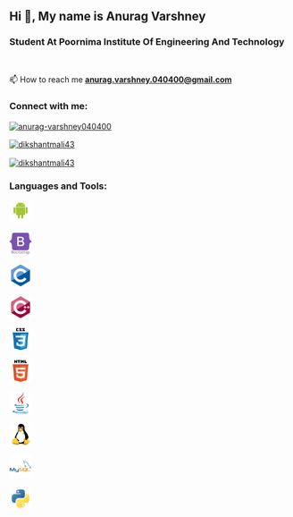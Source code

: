 <h2 align="Left">Hi 👋, My name is Anurag Varshney</h2>
<h3 align="Left">Student At Poornima Institute Of Engineering And Technology</h3>

<p align="left"> <a href="https://twitter.com/" target="blank"><img src="https://img.shields.io/twitter/follow/?logo=twitter&style=for-the-badge" alt="" /></a> </p>

📫 How to reach me **anurag.varshney.040400@gmail.com**
<h3 align="left">Connect with me:</h3>
<p align="left">
<a href="https://www.linkedin.com/in/anurag-varshney040400/" target="blank"><img align="center" src="https://cdn.jsdelivr.net/npm/simple-icons@3.0.1/icons/linkedin.svg" alt="anurag-varshney040400" height="30" width="40" /></a>

<a href="https://www.codechef.com/users/anutechno_123" target="blank"><img align="center" src="https://cdn.jsdelivr.net/npm/simple-icons@3.1.0/icons/codechef.svg" alt="dikshantmali43" height="30" width="40" /></a>

<a href="https://www.hackerrank.com/anurag_v9587" target="blank"><img align="center" src="https://cdn.jsdelivr.net/npm/simple-icons@3.0.1/icons/hackerrank.svg" alt="dikshantmali43" height="30" width="40" /></a>


<h3 align="left">Languages and Tools:</h3>
<p align="left"> <a href="https://developer.android.com" target="_blank"> <img src="https://raw.githubusercontent.com/devicons/devicon/master/icons/android/android-original-wordmark.svg" alt="android" width="40" height="40"/> </a>

<a href="https://getbootstrap.com" target="_blank"> <img src="https://raw.githubusercontent.com/devicons/devicon/master/icons/bootstrap/bootstrap-plain-wordmark.svg" alt="bootstrap" width="40" height="40"/> </a> 

<a href="https://www.cprogramming.com/" target="_blank"> <img src="https://raw.githubusercontent.com/devicons/devicon/master/icons/c/c-original.svg" alt="c" width="40" height="40"/> </a> 

<a href="https://www.w3schools.com/cpp/" target="_blank"> <img src="https://raw.githubusercontent.com/devicons/devicon/master/icons/cplusplus/cplusplus-original.svg" alt="cplusplus" width="40" height="40"/> </a> 

<a href="https://www.w3schools.com/css/" target="_blank"> <img src="https://raw.githubusercontent.com/devicons/devicon/master/icons/css3/css3-original-wordmark.svg" alt="css3" width="40" height="40"/> </a> 

<a href="https://www.w3.org/html/" target="_blank"> <img src="https://raw.githubusercontent.com/devicons/devicon/master/icons/html5/html5-original-wordmark.svg" alt="html5" width="40" height="40"/> </a> 

<a href="https://www.java.com" target="_blank"> <img src="https://raw.githubusercontent.com/devicons/devicon/master/icons/java/java-original.svg" alt="java" width="40" height="40"/> </a> 

<a href="https://www.linux.org/" target="_blank"> <img src="https://raw.githubusercontent.com/devicons/devicon/master/icons/linux/linux-original.svg" alt="linux" width="40" height="40"/> </a> 

<a href="https://www.mysql.com/" target="_blank"> <img src="https://raw.githubusercontent.com/devicons/devicon/master/icons/mysql/mysql-original-wordmark.svg" alt="mysql" width="40" height="40"/> </a> 

<a href="https://www.python.org" target="_blank"> <img src="https://raw.githubusercontent.com/devicons/devicon/master/icons/python/python-original.svg" alt="python" width="40" height="40"/> </a> </p>